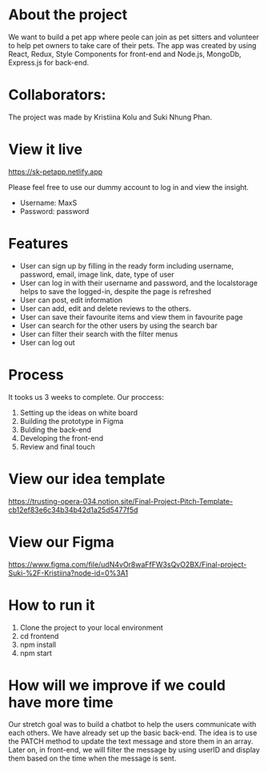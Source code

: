 # About the project
We want to build a pet app where peole can join as pet sitters and volunteer to help pet owners to take care of their pets. The app was created by using React, Redux, Style Components for front-end and Node.js, MongoDb, Express.js for back-end.

# Collaborators:
The project was made by Kristiina Kolu and Suki Nhung Phan.

# View it live
https://sk-petapp.netlify.app

Please feel free to use our dummy account to log in and view the insight. 
- Username: MaxS 
- Password: password

# Features
- User can sign up by filling in the ready form including username, password, email, image link, date, type of user
- User can log in with their username and password, and the localstorage helps to save the logged-in, despite the page is refreshed
- User can post, edit information
- User can add, edit and delete reviews to the others.
- User can save their favourite items and view them in favourite page
- User can search for the other users by using the search bar
- User can filter their search with the filter menus
- User can log out

# Process
It tooks us 3 weeks to complete. Our proccess:
 1. Setting up the ideas on white board
 2. Building the prototype in Figma
 3. Bulding the back-end
 4. Developing the front-end
 5. Review and final touch

# View our idea template
https://trusting-opera-034.notion.site/Final-Project-Pitch-Template-cb12ef83e6c34b34b42d1a25d5477f5d
 
# View our Figma 
https://www.figma.com/file/udN4vOr8waFfFW3sQvO2BX/Final-project-Suki-%2F-Kristiina?node-id=0%3A1

# How to run it
1. Clone the project to your local environment
2. cd frontend 
3. npm install
4. npm start 

# How will we improve if we could have more time
Our stretch goal was to build a chatbot to help the users communicate with each others. We have already set up the basic back-end. The idea is to use the PATCH method to update the text message and store them in an array. Later on, in front-end, we will filter the message by using userID and display them based on the time when the message is sent. 
 
 
